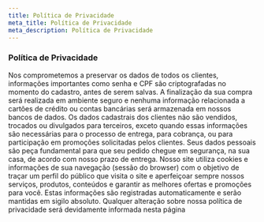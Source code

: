 ```yaml
---
title: Política de Privacidade
meta_title: Política de Privacidade
meta_description: Política de Privacidade
---
```

### Política de Privacidade

Nos comprometemos a preservar os dados de todos os clientes, informações importantes como senha e CPF são criptografadas no momento do cadastro, antes de serem salvas. A finalização da sua compra será realizada em ambiente seguro e nenhuma informação relacionada a cartões de crédito ou contas bancárias será armazenada em nossos bancos de dados. Os dados cadastrais dos clientes não são vendidos, trocados ou divulgados para terceiros, exceto quando essas informações são necessárias para o processo de entrega, para cobrança, ou para participação em promoções solicitadas pelos clientes. Seus dados pessoais são peça fundamental para que seu pedido chegue em segurança, na sua casa, de acordo com nosso prazo de entrega. Nosso site utiliza cookies e informações de sua navegação (sessão do browser) com o objetivo de traçar um perfil do público que visita o site e aperfeiçoar sempre nossos serviços, produtos, conteúdos e garantir as melhores ofertas e promoções para você. Estas informações são registradas automaticamente e serão mantidas em sigilo absoluto. Qualquer alteração sobre nossa política de privacidade será devidamente informada nesta página
